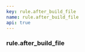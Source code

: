 ```yaml
---
key: rule.after_build_file
name: rule.after_build_file
api: true
---
```


### rule.after_build_file
